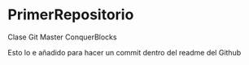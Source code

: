 # PrimerRepositorio
Clase Git Master ConquerBlocks

Esto lo e añadido para hacer un commit dentro del readme del Github
